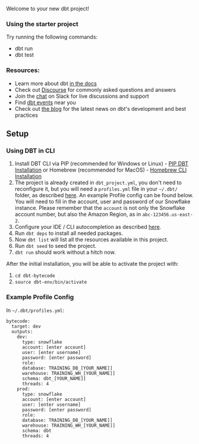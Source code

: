 Welcome to your new dbt project!

### Using the starter project

Try running the following commands:
- dbt run
- dbt test


### Resources:
- Learn more about dbt [in the docs](https://docs.getdbt.com/docs/introduction)
- Check out [Discourse](https://discourse.getdbt.com/) for commonly asked questions and answers
- Join the [chat](http://slack.getdbt.com/) on Slack for live discussions and support
- Find [dbt events](https://events.getdbt.com) near you
- Check out [the blog](https://blog.getdbt.com/) for the latest news on dbt's development and best practices


## Setup

### Using DBT in CLI

1. Install DBT CLI via PIP (recommended for Windows or Linux) - [PIP DBT Installation](https://docs.getdbt.com/dbt-cli/install/pip) or Homebrew (recommended for MacOS) - [Homebrew CLI Installation](https://docs.getdbt.com/dbt-cli/installation)
2. The project is already created in `dbt_project.yml`, you don't need to reconfigure it, but you will need a `profiles.yml` file in your `~/.dbt/` folder, as described [here](https://docs.getdbt.com/dbt-cli/configure-your-profile). An example Profile config can be found below. You will need to fill in the account, user and password of our Snowflake instance.
Please remember that the `account` is not only the Snowflake account number, but also the Amazon Region, as in `abc-123456.us-east-2`.
3. Configure your IDE / CLI autocompletion as described [here](https://discourse.getdbt.com/t/how-we-set-up-our-computers-for-working-on-dbt-projects/243).
4. Run `dbt deps` to install all needed packages.
5. Now `dbt list` will list all the resources available in this project.
6. Run `dbt seed` to seed the project.
7. `dbt run` should work without a hitch now.

After the initial installation, you will be able to activate the project with:
1. `cd dbt-bytecode`
2. `source dbt-env/bin/activate`

### Example Profile Config 

In `~/.dbt/profiles.yml`:
```
bytecode:
  target: dev
  outputs:
    dev:
      type: snowflake
      account: [enter account]
      user: [enter username]
      password: [enter password]
      role: 
      database: TRAINING_DB_[YOUR_NAME]]
      warehouse: TRAINING_WH_[YOUR_NAME]]
      schema: dbt_[YOUR_NAME]]
      threads: 4
    prod:
      type: snowflake
      account: [enter account]
      user: [enter username]
      password: [enter password]
      role: 
      database: TRAINING_DB_[YOUR_NAME]]
      warehouse: TRAINING_WH_[YOUR_NAME]]
      schema: dbt
      threads: 4
```
